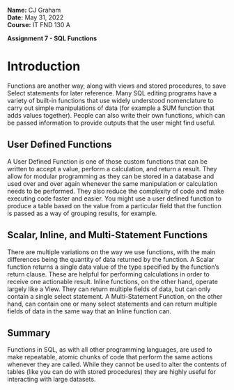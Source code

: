 **Name:** CJ Graham  
**Date:** May 31, 2022  
**Course:** IT FND 130 A  

**Assignment 7 - SQL Functions**

# **Introduction**

Functions are another way, along with views and stored procedures, to save Select statements for later reference. Many SQL editing programs have a variety of built-in functions that use widely understood nomenclature to carry out simple manipulations of data (for example a SUM function that adds values together). People can also write their own functions, which can be passed information to provide outputs that the user might find useful.

## **User Defined Functions**

A User Defined Function is one of those custom functions that can be written to accept a value, perform a calculation, and return a result. They allow for modular programming as they can be stored in a database and used over and over again whenever the same manipulation or calculation needs to be performed. They also reduce the complexity of code and make executing code faster and easier. You might use a user defined function to produce a table based on the value from a particular field that the function is passed as a way of grouping results, for example.

## **Scalar, Inline, and Multi-Statement Functions**

There are multiple variations on the way we use functions, with the main differences being the quantity of data returned by the function. A Scalar function returns a single data value of the type specified by the function’s return clause. These are helpful for performing calculations in order to receive one actionable result. Inline functions, on the other hand, operate largely like a View. They can return multiple fields of data, but can only contain a single select statement. A Multi-Statement Function, on the other hand, can contain one or many select statements and can return multiple fields of data in the same way that an Inline function can.

## **Summary**

Functions in SQL, as with all other programming languages, are used to make repeatable, atomic chunks of code that perform the same actions whenever they are called. While they cannot be used to alter the contents of tables (like you can do with stored procedures) they are highly useful for interacting with large datasets.
